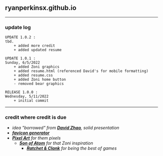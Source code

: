 ## ryanperkinsx.github.io

---

### update log 
```
UPDATE 1.0.2 :
tbd.
    + added more credit
    + added updated resume
```
```
UPDATE 1.0.1 :
Sunday, 6/5/2022 
    + added Zoni graphics
    + added resume.html (referenced David's for mobile formatting)
    + added resume.css
    + added Zoni home button
    - removed bear graphics
```
```
RELEASE 1.0.0 :
Wednesday, 5/11/2022
    + initial commit
```

---

### credit where credit is due 
- *idea "borrowed" from* [***David Zhao***](https://davidzhao98.github.io/)*, solid presentation*
- [***favicon generator***](https://realfavicongenerator.net/)
- [***Pixel Art***](https://www.pixilart.com/draw) *for them pixels*
  - [***Son of Atom***](https://www.deviantart.com/sonofatom101) *for that Zoni inspiration*
    - [***Ratchet & Clank***](https://en.wikipedia.org/wiki/Ratchet_%26_Clank) *for being the best of games*